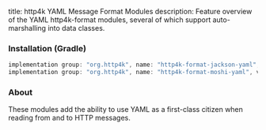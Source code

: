 title: http4k YAML Message Format Modules
description: Feature overview of the YAML http4k-format modules, several of which support auto-marshalling into data classes.

### Installation (Gradle)

```groovy
implementation group: "org.http4k", name: "http4k-format-jackson-yaml", version: "4.35.1.0"
implementation group: "org.http4k", name: "http4k-format-moshi-yaml", version: "4.35.1.0"
```

### About
These modules add the ability to use YAML as a first-class citizen when reading from and to HTTP messages. 

[http4k]: https://http4k.org
